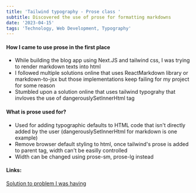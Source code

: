 ```yaml
---
title: 'Tailwind typography - Prose class '
subtitle: Discovered the use of prose for formatting markdowns
date: '2023-04-15'
tags: 'Technology, Web Development, Typography'
---
```


#### How I came to use prose in the first place

- While building the blog app using Next.JS and tailwind css, I was trying to render markdown texts into html
- I followed multiple solutions online that uses ReactMarkdown library or markdown-to-jsx but those implementations keep failing for my project for some reason
- Stumbled upon a solution online that uses tailwind typograhy that invloves the use of dangerouslySetInnerHtml tag

#### What is prose used for?

- Used for adding typographic defaults to HTML code that isn't directly added by the user (dangerouslySetInnerHtml for markdown is one example)
- Remove browser default styling to html, once tailwind's prose is added to parent tag, width can't be easilly controlled
- Width can be changed using prose-sm, prose-lg instead

#### Links:

[Solution to problem I was having](https://stackoverflow.com/questions/70075003/nextjs-global-css-header-element-doesnt-apply-to-a-parsed-markdown-replaced-by)
